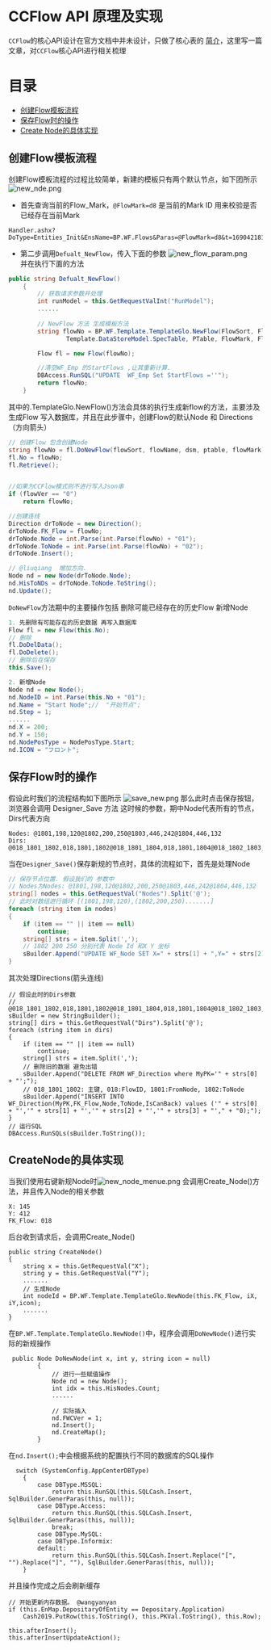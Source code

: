 CCFlow API 原理及实现
===========================
`CCFlow`的核心API设计在官方文档中并未设计，只做了核心表的 [简介](https://gitee.com/opencc/JFlow/wikis/%E5%AE%89%E8%A3%85&%E9%9B%86%E6%88%90/%E6%95%B0%E6%8D%AE%E7%BB%93%E6%9E%84%E8%A1%A8/%E6%B5%81%E7%A8%8B%E6%A8%A1%E6%9D%BF%E8%A1%A8)，这里写一篇文章，对`CCFlow`核心API进行相关梳理 
# 目录
- [创建Flow模板流程](#创建flow模板流程)
- [保存Flow时的操作](#保存Flow时的操作)
- [Create Node的具体实现](#CreateNode的具体实现)
## 创建Flow模板流程 
创建Flow模板流程的过程比较简单，新建的模板只有两个默认节点，如下团所示
![new_nde.png](new_node.png)
* 首先查询当前的Flow_Mark，`@FlowMark=d8` 是当前的Mark ID 用来校验是否已经存在当前Mark
```
Handler.ashx?DoType=Entities_Init&EnsName=BP.WF.Flows&Paras=@FlowMark=d8&t=1690421815756
```
* 第二步调用`Defualt_NewFlow`，传入下面的参数
![new_flow_param.png](new_flow_param.png)  
并在执行下面的方法
```C#
public string Defualt_NewFlow()
    {
        // 获取请求参数并处理
        int runModel = this.GetRequestValInt("RunModel");
        ......
        
        // NewFlow 方法 生成模板方法
        string flowNo = BP.WF.Template.TemplateGlo.NewFlow(FlowSort, FlowName,
                Template.DataStoreModel.SpecTable, PTable, FlowMark, FlowVersion);

        Flow fl = new Flow(flowNo);

        //清空WF_Emp 的StartFlows ,让其重新计算.
        DBAccess.RunSQL("UPDATE  WF_Emp Set StartFlows =''");
        return flowNo;
    }
```
其中的.TemplateGlo.NewFlow()方法会具体的执行生成新flow的方法，主要涉及
生成Flow 写入数据库，并且在此步骤中，创建Flow的默认Node 和 Directions（方向箭头）
```C#
// 创建Flow 包含创建Node
string flowNo = fl.DoNewFlow(flowSort, flowName, dsm, ptable, flowMark);
fl.No = flowNo;
fl.Retrieve();


//如果为CCFlow模式则不进行写入Json串
if (flowVer == "0")
    return flowNo;

//创建连线
Direction drToNode = new Direction();
drToNode.FK_Flow = flowNo;
drToNode.Node = int.Parse(int.Parse(flowNo) + "01");
drToNode.ToNode = int.Parse(int.Parse(flowNo) + "02");
drToNode.Insert();

// @liuqiang  增加方向.
Node nd = new Node(drToNode.Node);
nd.HisToNDs = drToNode.ToNode.ToString();
nd.Update();
```
`DoNewFlow`方法期中的主要操作包括 删除可能已经存在的历史Flow 新增Node
```c#
1. 先删除有可能存在的历史数据 再写入数据库
Flow fl = new Flow(this.No);
// 删除
fl.DoDelData();
fl.DoDelete();
// 删除后在保存
this.Save();

2. 新增Node
Node nd = new Node();
nd.NodeID = int.Parse(this.No + "01");
nd.Name = "Start Node";//  "开始节点"; 
nd.Step = 1;
......
nd.X = 200;
nd.Y = 150;
nd.NodePosType = NodePosType.Start;
nd.ICON = "フロント";
```
## 保存Flow时的操作
假设此时我们的流程结构如下图所示
![save_new.png](save_new.png)
那么此时点击保存按钮，浏览器会调用 Designer_Save 方法
这时候的参数，期中Node代表所有的节点， Dirs代表方向
```
Nodes: @1801,198,120@1802,200,250@1803,446,242@1804,446,132
Dirs: @018_1801_1802,018,1801,1802@018_1801_1804,018,1801,1804@018_1802_1803,018,1802,1803
```
当在`Designer_Save()`保存新规的节点时，具体的流程如下，首先是处理Node
```c#
// 保存节点位置. 假设我们的 参数中
// Nodes为Nodes: @1801,198,120@1802,200,250@1803,446,242@1804,446,132
string[] nodes = this.GetRequestVal("Nodes").Split('@');
// 此时对数组进行循环 [(1801,198,120),(1802,200,250).......]
foreach (string item in nodes)
{
    if (item == "" || item == null)
        continue;
    string[] strs = item.Split(',');
    // 1802 200 250 分别代表 Node Id 和X Y 坐标 
    sBuilder.Append("UPDATE WF_Node SET X=" + strs[1] + ",Y=" + strs[2] + " WHERE NodeID=" + strs[0] + ";");
}
```
其次处理Directions(箭头连线)
```
// 假设此时的Dirs参数 
// @018_1801_1802,018,1801,1802@018_1801_1804,018,1801,1804@018_1802_1803,018,1802,1803
sBuilder = new StringBuilder();
string[] dirs = this.GetRequestVal("Dirs").Split('@');
foreach (string item in dirs)
{
    if (item == "" || item == null)
        continue;
    string[] strs = item.Split(',');
    // 删除旧的数据 避免出错
    sBuilder.Append("DELETE FROM WF_Direction where MyPK='" + strs[0] + "';");
    // 018_1801_1802: 主键, 018:FlowID, 1801:FromNode, 1802:ToNode 
    sBuilder.Append("INSERT INTO WF_Direction(MyPK,FK_Flow,Node,ToNode,IsCanBack) values ('" + strs[0] + "','" + strs[1] + "','" + strs[2] + "','" + strs[3] + "'," + "0);");
}
// 运行SQL
DBAccess.RunSQLs(sBuilder.ToString());
```
## CreateNode的具体实现
当我们使用右键新规Node时![new_node_menue.png](new_node_menue.png)
会调用Create_Node()方法，并且传入Node的相关参数
```
X: 145
Y: 412
FK_Flow: 018
```
后台收到请求后，会调用Create_Node()
```
public string CreateNode()
{
    string x = this.GetRequestVal("X");
    string y = this.GetRequestVal("Y");
    .......
    // 生成Node
    int nodeId = BP.WF.Template.TemplateGlo.NewNode(this.FK_Flow, iX, iY,icon);
    .......
}
```
在`BP.WF.Template.TemplateGlo.NewNode()`中，程序会调用`DoNewNode()`进行实际的新规操作
```
 public Node DoNewNode(int x, int y, string icon = null)
        {
            // 进行一些赋值操作
            Node nd = new Node();
            int idx = this.HisNodes.Count;
            ......
            
            // 实际插入
            nd.FWCVer = 1;
            nd.Insert();
            nd.CreateMap();
        }
```
在`nd.Insert();`中会根据系统的配置执行不同的数据库的SQL操作
```
  switch (SystemConfig.AppCenterDBType)
    {
        case DBType.MSSQL:
            return this.RunSQL(this.SQLCash.Insert, SqlBuilder.GenerParas(this, null));
        case DBType.Access:
            return this.RunSQL(this.SQLCash.Insert, SqlBuilder.GenerParas(this, null));
            break;
        case DBType.MySQL:
        case DBType.Informix:
        default:
            return this.RunSQL(this.SQLCash.Insert.Replace("[", "").Replace("]", ""), SqlBuilder.GenerParas(this, null));
    }
```
并且操作完成之后会刷新缓存
```
// 开始更新内存数据。 @wangyanyan
if (this.EnMap.DepositaryOfEntity == Depositary.Application)
    Cash2019.PutRow(this.ToString(), this.PKVal.ToString(), this.Row);

this.afterInsert();
this.afterInsertUpdateAction();
```
